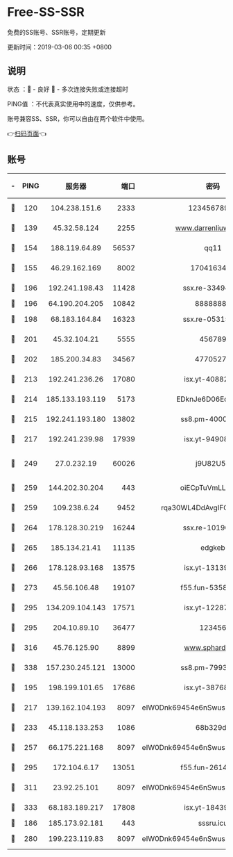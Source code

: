 # Free-SS-SSR

免费的SS账号、SSR账号，定期更新

更新时间：2019-03-06 00:35 +0800

## 说明

状态     ：🙂 - 良好 🙁 - 多次连接失败或连接超时

PING值   ：不代表真实使用中的速度，仅供参考。

账号兼容SS、SSR，你可以自由在两个软件中使用。

👉[扫码页面](https://liesauer.github.io/free-ss-ssr.github.io/)👈

## 账号

|-|PING|服务器|端口|密码|加密方式|区域|
|:----:|:----:|:-----:|-----:|:----:|:----:|:----:|
|🙂|120|104.238.151.6|2333|12345678900|aes-256-cfb|JP|
|🙂|139|45.32.58.124|2255|www.darrenliuwei.com|aes-256-cfb|JP|
|🙂|154|188.119.64.89|56537|qq11|aes-256-cfb|RU|
|🙂|155|46.29.162.169|8002|1704163453|aes-256-cfb|RU|
|🙂|196|192.241.198.43|11428|ssx.re-33494381|aes-256-cfb|US|
|🙂|196|64.190.204.205|10842|88888888|rc4-md5|US|
|🙂|198|68.183.164.84|16323|ssx.re-05315643|aes-256-cfb|US|
|🙂|201|45.32.104.21|5555|456789|aes-256-cfb|SG|
|🙂|202|185.200.34.83|34567|47705279|aes-256-cfb|US|
|🙂|213|192.241.236.26|17080|isx.yt-40882343|aes-256-cfb|US|
|🙂|214|185.133.193.119|5173|EDknJe6D06EoWDaw|aes-256-cfb|US|
|🙂|215|192.241.193.180|13802|ss8.pm-40001184|aes-256-cfb|US|
|🙂|217|192.241.239.98|17939|isx.yt-94908149|aes-256-cfb|US|
|🙂|249|27.0.232.19|60026|j9U82U53|xchacha20-ietf-poly1305|HK|
|🙂|259|144.202.30.204|443|oiECpTuVmLLxk4Ts|aes-256-cfb|US|
|🙂|259|109.238.6.24|9452|rqa30WL4DdAvgIFG6Fs3znzTa|aes-256-cfb|FR|
|🙂|264|178.128.30.219|16244|ssx.re-10190276|aes-256-cfb|SG|
|🙂|265|185.134.21.41|11135|edgkeb|aes-256-cfb|GB|
|🙂|266|178.128.93.168|13575|isx.yt-13139523|aes-256-cfb|SG|
|🙂|273|45.56.106.48|19107|f55.fun-53586818|aes-256-cfb|US|
|🙂|295|134.209.104.143|17571|isx.yt-12287887|aes-256-cfb|SG|
|🙂|295|204.10.89.10|36477|123456|aes-256-cfb|US|
|🙂|316|45.76.125.90|8899|www.sphard.com|aes-256-cfb|JP|
|🙂|338|157.230.245.121|13000|ss8.pm-79933809|aes-256-cfb|SG|
|🙂|195|198.199.101.65|17686|isx.yt-38768454|aes-256-cfb|US|
|🙂|217|139.162.104.193|8097|eIW0Dnk69454e6nSwuspv9DmS201tQ0D|aes-256-cfb|JP|
|🙂|233|45.118.133.253|1086|68b329da|aes-256-cfb|SG|
|🙂|257|66.175.221.168|8097|eIW0Dnk69454e6nSwuspv9DmS201tQ0D|aes-256-cfb|US|
|🙂|295|172.104.6.17|13051|f55.fun-26146872|aes-256-cfb|US|
|🙂|311|23.92.25.101|8097|eIW0Dnk69454e6nSwuspv9DmS201tQ0D|aes-256-cfb|US|
|🙂|333|68.183.189.217|17808|isx.yt-18439872|aes-256-cfb|SG|
|🙁|186|185.173.92.181|443|sssru.icu|rc4-md5|RU|
|🙁|280|199.223.119.83|8097|eIW0Dnk69454e6nSwuspv9DmS201tQ0D|aes-256-cfb|US|

